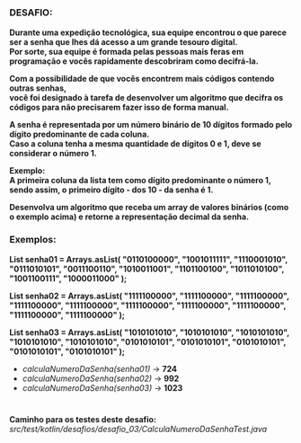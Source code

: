 #

<h3>DESAFIO:</h3>

**Durante uma expedição tecnológica, sua equipe encontrou o que parece ser a senha que lhes dá acesso a um grande tesouro digital.**
<br>
**Por sorte, sua equipe é formada pelas pessoas mais feras em programação e vocês rapidamente descobriram como decifrá-la.**

**Com a possibilidade de que vocês encontrem mais códigos contendo outras senhas,**
<br>
**você foi designado à tarefa de desenvolver um algoritmo que decifra os códigos para não precisarem fazer isso de forma manual.**

**A senha é representada por um número binário de 10 dígitos formado pelo dígito predominante de cada coluna.**
<br>
**Caso a coluna tenha a mesma quantidade de dígitos 0 e 1, deve se considerar o número 1.**

**Exemplo:**
<br>
**A primeira coluna da lista tem como dígito predominante o número 1, sendo assim, o primeiro dígito - dos 10 - da senha é 1.**

**Desenvolva um algoritmo que receba um array de valores binários (como o exemplo acima) e retorne a representação decimal da senha.**

<h3>Exemplos:</h3>

**List<String> senha01 = Arrays.asList(
"0110100000",
"1001011111",
"1110001010",
"0111010101",
"0011100110",
"1010011001",
"1101100100",
"1011010100",
"1001100111",
"1000011000"
);**

**List<String> senha02 = Arrays.asList(
"1111100000",
"1111100000",
"1111100000",
"1111100000",
"1111100000",
"1111100000",
"1111100000",
"1111100000",
"1111100000",
"1111100000"
);**

**List<String> senha03 = Arrays.asList(
  "1010101010",
  "1010101010",
  "1010101010",
  "1010101010",
  "1010101010",
  "0101010101",
  "0101010101",
  "0101010101",
  "0101010101",
  "0101010101"
);**

- _calculaNumeroDaSenha(senha01)_ → **724**
- _calculaNumeroDaSenha(senha02)_ → **992**
- _calculaNumeroDaSenha(senha03)_ → **1023**

#

**Caminho para os testes deste desafio:** _src/test/kotlin/desafios/desafio_03/CalculaNumeroDaSenhaTest.java_